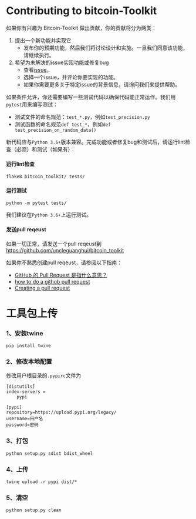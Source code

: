 # Contributing to bitcoin-Toolkit

如果你有兴趣为 Bitcoin-Toolkit 做出贡献，你的贡献将分为两类：

1. 提出一个新功能并实现它
    - 发布你的预期功能，然后我们将讨论设计和实施。一旦我们同意该功能，请继续执行。
2. 希望为未解决的issue实现功能或修复bug
    - 查看[issue](https://github.com/uncleguanghui/bitcoin_toolkit/issues)。
    - 选择一个issue，并评论你要实现的功能。
    - 如果你需要更多关于特定issue的背景信息，请询问我们来提供帮助。

如果条件允许，你还需要编写一些测试代码以确保代码能正常运作。我们用`pytest`用来编写测试：
  - 测试文件的命名规范：`test_*.py`，例如`test_precision.py`
  - 测试函数的命名规范`def test_*`，例如`def test_precision_on_random_data()`

新代码应与`Python 3.6+`版本兼容。完成功能或者修复bug和测试后，请运行lint检查（必须）和测试（如果有）：

#### 运行lint检查

```
flake8 bitcoin_toolkit/ tests/
```

#### 运行测试

```
python -m pytest tests/
```

我们建议在`Python 3.6+`上运行测试。

#### 发送pull reqeust

如果一切正常，请发送一个pull reqeust到 https://github.com/uncleguanghui/bitcoin_toolkit

如果你不熟悉创建pull reqeust，请参阅以下指南：

* [GitHub 的 Pull Request 是指什么意思？](https://www.zhihu.com/question/21682976)
* [how to do a github pull request](http://stackoverflow.com/questions/14680711/how-to-do-a-github-pull-request)
* [Creating a pull request](https://help.github.com/articles/creating-a-pull-request)


#  工具包上传

### 1、安装twine
 
```
pip install twine
```

### 2、修改本地配置

修改用户根目录的`.pypirc`文件为

```
[distutils]
index-servers =
    pypi

[pypi]
repository=https://upload.pypi.org/legacy/
username=用户名
password=密码
```

### 3、打包


```
python setup.py sdist bdist_wheel

```

### 4、上传

```
twine upload -r pypi dist/*   
```

### 5、清空

```
python setup.py clean   
```
